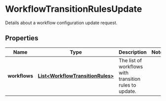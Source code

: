 

# WorkflowTransitionRulesUpdate

Details about a workflow configuration update request.

## Properties

Name | Type | Description | Notes
------------ | ------------- | ------------- | -------------
**workflows** | [**List&lt;WorkflowTransitionRules&gt;**](WorkflowTransitionRules.md) | The list of workflows with transition rules to update. | 



